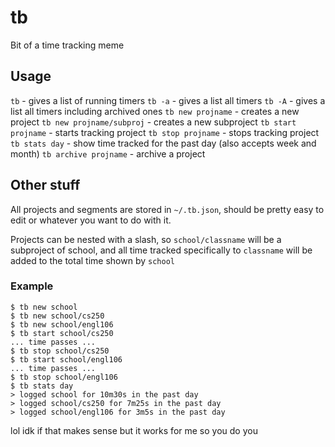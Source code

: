 # tb
Bit of a time tracking meme

## Usage
`tb` - gives a list of running timers
`tb -a` - gives a list all timers
`tb -A` - gives a list all timers including archived ones
`tb new projname` - creates a new project
`tb new projname/subproj` - creates a new subproject
`tb start projname` - starts tracking project
`tb stop projname` - stops tracking project
`tb stats day` - show time tracked for the past day (also accepts week and month)
`tb archive projname` - archive a project

## Other stuff
All projects and segments are stored in `~/.tb.json`, should be pretty easy to edit or whatever you want to do with it.

Projects can be nested with a slash, so `school/classname` will be a subproject of school, and all time tracked specifically to `classname` will be added to the total time shown by `school`

### Example
```
$ tb new school
$ tb new school/cs250
$ tb new school/engl106
$ tb start school/cs250
... time passes ...
$ tb stop school/cs250
$ tb start school/engl106
... time passes ...
$ tb stop school/engl106
$ tb stats day
> logged school for 10m30s in the past day
> logged school/cs250 for 7m25s in the past day
> logged school/engl106 for 3m5s in the past day
```

lol idk if that makes sense but it works for me so you do you
